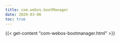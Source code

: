 ```yaml
---
title: com.webos.bootManager
date: 2020-03-06
toc: true
---
```


{{< get-content "com-webos-bootmanager.html" >}}
